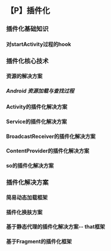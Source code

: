 ## 【P】插件化

### 插件化基础知识

####  对startActivity过程的hook







### 

### 插件化核心技术

#### 资源的解决方案

##### Android 资源加载与查找过程









#### Activity的插件化解决方案





#### Service的插件化解决方案





#### BroadcastReceiver的插件化解决方案





#### ContentProvider的插件化解决方案





#### so的插件化解决方案



#### 



### 插件化解决方案 

#### 简易动态加载框架



#### 插件化换肤方案



#### 基于静态代理的插件化解决方案-- that框架



#### 基于Fragment的插件化框架







### 